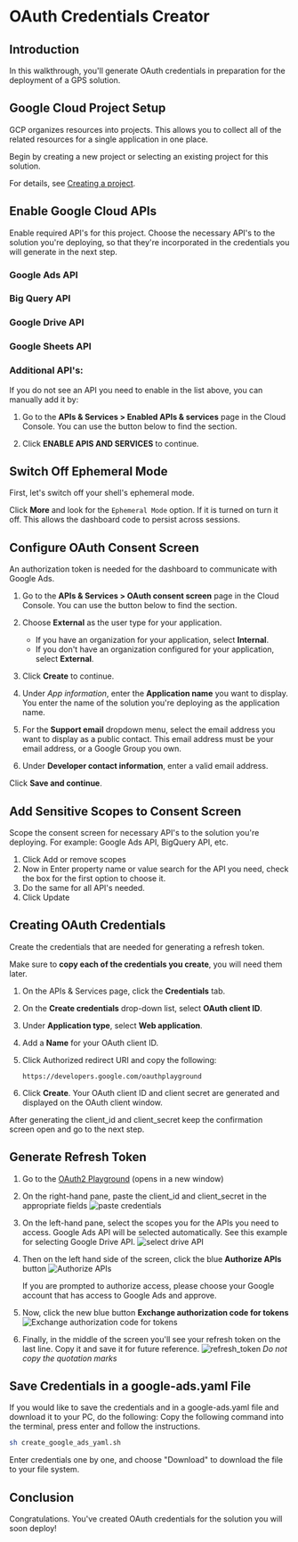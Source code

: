 # OAuth Credentials Creator

<walkthrough-metadata>
  <meta name="title" content="Creating OAuth credentials" />
  <meta name="description" content="A step by step guide on configuring cloud and creating OAuth credentials (client id, client secret and a refresh token)." />
</walkthrough-metadata>

## Introduction

In this walkthrough, you'll generate OAuth credentials in preparation for the deployment of a GPS solution.

<walkthrough-tutorial-difficulty difficulty="2"></walkthrough-tutorial-difficulty>
<walkthrough-tutorial-duration duration="10"></walkthrough-tutorial-duration>


## Google Cloud Project Setup

GCP organizes resources into projects. This allows you to
collect all of the related resources for a single application in one place.

Begin by creating a new project or selecting an existing project for this
solution.

<walkthrough-project-setup billing></walkthrough-project-setup>

For details, see
[Creating a project](https://cloud.google.com/resource-manager/docs/creating-managing-projects#creating_a_project).

## Enable Google Cloud APIs

Enable required API's for this project. Choose the necessary API's to the solution you're deploying, so that they're incorporated in the credentials you will generate in the next step.

### Google Ads API 

<walkthrough-enable-apis apis="googleads.googleapis.com">
</walkthrough-enable-apis>

### Big Query API 

<walkthrough-enable-apis apis="bigquery.googleapis.com">
</walkthrough-enable-apis>

### Google Drive API 

<walkthrough-enable-apis apis="drive.googleapis.com">
</walkthrough-enable-apis>

### Google Sheets API 

<walkthrough-enable-apis apis="sheets.googleapis.com">
</walkthrough-enable-apis>


### Additional API's:

If you do not see an API you need to enable in the list above, you can manually add it by:

1.  Go to the **APIs & Services > Enabled APIs & services** page in the Cloud
    Console. You can use the button below to find the section.

    <walkthrough-menu-navigation sectionId="API_SECTION;metropolis_enabled_apis_and_services"></walkthrough-menu-navigation>
    
2. Click <walkthrough-spotlight-pointer cssSelector="#cfc-action-bar-layout-region cfc-action-bar-section-main">**ENABLE APIS AND SERVICES**</walkthrough-spotlight-pointer> to continue.
    


## Switch Off Ephemeral Mode

First, let's switch off your shell's ephemeral mode.

Click <walkthrough-spotlight-pointer spotlightId="cloud-shell-more-button" target="cloudshell" title="Show me where">**More**</walkthrough-spotlight-pointer> and look for the `Ephemeral Mode` option. If it is turned on turn it off. This allows the dashboard code to persist across sessions.


## Configure OAuth Consent Screen

An authorization token is needed for the dashboard to communicate with Google Ads.

1.  Go to the **APIs & Services > OAuth consent screen** page in the Cloud
    Console. You can use the button below to find the section.

    <walkthrough-menu-navigation sectionId="API_SECTION;metropolis_api_consent"></walkthrough-menu-navigation>

1.  Choose **External** as the user type for your application.

    *   If you have an organization for your application, select **Internal**.
    *   If you don't have an organization configured for your application,
        select **External**.

1.  Click
    <walkthrough-spotlight-pointer cssSelector="button[type='submit']">**Create**</walkthrough-spotlight-pointer>
    to continue.

1.  Under *App information*, enter the **Application name** you want to display.
    You enter the name of the solution you're deploying as the application name.

1.  For the **Support email** dropdown menu, select the email address you want
    to display as a public contact. This email address must be your email
    address, or a Google Group you own.
2.  Under **Developer contact information**, enter a valid email address.

Click
    <walkthrough-spotlight-pointer cssSelector=".cfc-stepper-step-continue-button">**Save
    and continue**</walkthrough-spotlight-pointer>.

## Add Sensitive Scopes to Consent Screen

Scope the consent screen for necessary API's to the solution you're deploying. 
For example: Google Ads API, BigQuery API, etc. 

1. Click <walkthrough-spotlight-pointer locator="semantic({button 'Add or remove scopes'})">Add or remove scopes</walkthrough-spotlight-pointer>
1. Now in <walkthrough-spotlight-pointer locator="semantic({combobox 'Filter'})">Enter property name or value</walkthrough-spotlight-pointer> search for the API you need, check the box for the first option to choose it.
1. Do the same for all API's needed.
1. Click <walkthrough-spotlight-pointer locator="text('Update')">Update</walkthrough-spotlight-pointer>

## Creating OAuth Credentials

Create the credentials that are needed for generating a refresh token.

Make sure to **copy each of the credentials you create**, you will need them later.

1.  On the APIs & Services page, click the
    <walkthrough-spotlight-pointer cssSelector="#cfctest-section-nav-item-metropolis_api_credentials">**Credentials**</walkthrough-spotlight-pointer>
    tab.

1.  On the
    <walkthrough-spotlight-pointer cssSelector="[id$=action-bar-create-button]" validationPath="/apis/credentials">**Create
    credentials**</walkthrough-spotlight-pointer> drop-down list, select **OAuth
    client ID**.
1.  Under
    <walkthrough-spotlight-pointer cssSelector="[formcontrolname='typeControl']">**Application
    type**</walkthrough-spotlight-pointer>, select **Web application**.

1.  Add a
    <walkthrough-spotlight-pointer cssSelector="[formcontrolname='displayName']">**Name**</walkthrough-spotlight-pointer>
    for your OAuth client ID.

1. Click <walkthrough-spotlight-pointer locator="semantic({group 'Authorized redirect URIs'} {button 'Add URI'})">Authorized redirect URI</walkthrough-spotlight-pointer>
   and copy the following:
   ```
   https://developers.google.com/oauthplayground
   ```

1.  Click **Create**. Your OAuth client ID and client secret are generated and
    displayed on the OAuth client window.

After generating the client_id and client_secret keep the confirmation screen open and go to the next step.


## Generate Refresh Token

1. Go to the [OAuth2 Playground](https://developers.google.com/oauthplayground/#step1&scopes=https%3A//www.googleapis.com/auth/adwords&url=https%3A//&content_type=application/json&http_method=GET&useDefaultOauthCred=checked&oauthEndpointSelect=Google&oauthAuthEndpointValue=https%3A//accounts.google.com/o/oauth2/v2/auth&oauthTokenEndpointValue=https%3A//oauth2.googleapis.com/token&includeCredentials=unchecked&accessTokenType=bearer&autoRefreshToken=unchecked&accessType=offline&forceAprovalPrompt=checked&response_type=code) (opens in a new window)
2. On the right-hand pane, paste the client_id and client_secret in the appropriate fields ![paste credentials](https://services.google.com/fh/files/misc/pplayground_fields.png)
3. On the left-hand pane, select the scopes you for the APIs you need to access. Google Ads API will be selected automatically. See this example for selecting Google Drive API. ![select drive API](https://services.google.com/fh/files/misc/scope_selection.png)
4. Then on the left hand side of the screen, click the blue **Authorize APIs** button ![Authorize APIs](https://services.google.com/fh/files/misc/authorize_apis.png)

   If you are prompted to authorize access, please choose your Google account that has access to Google Ads and approve.
   
5. Now, click the new blue button **Exchange authorization code for tokens** ![Exchange authorization code for tokens](https://services.google.com/fh/files/misc/exchange_authorization_code_for_token.png)
6. Finally, in the middle of the screen you'll see your refresh token on the last line.  Copy it and save it for future reference.  ![refresh_token](https://services.google.com/fh/files/misc/refresh_token.png) *Do not copy the quotation marks*


## Save Credentials in a google-ads.yaml File 

If you would like to save the credentials and in a google-ads.yaml file and download it to your PC, do the following:
Copy the following command into the terminal, press enter and follow the instructions.

```bash
sh create_google_ads_yaml.sh
```

Enter credentials one by one, and choose "Download" to download the file to your file system.


## Conclusion

Congratulations. You've created OAuth credentials for the solution you will soon deploy!

<walkthrough-conclusion-trophy></walkthrough-conclusion-trophy>

<walkthrough-inline-feedback></walkthrough-inline-feedback>

